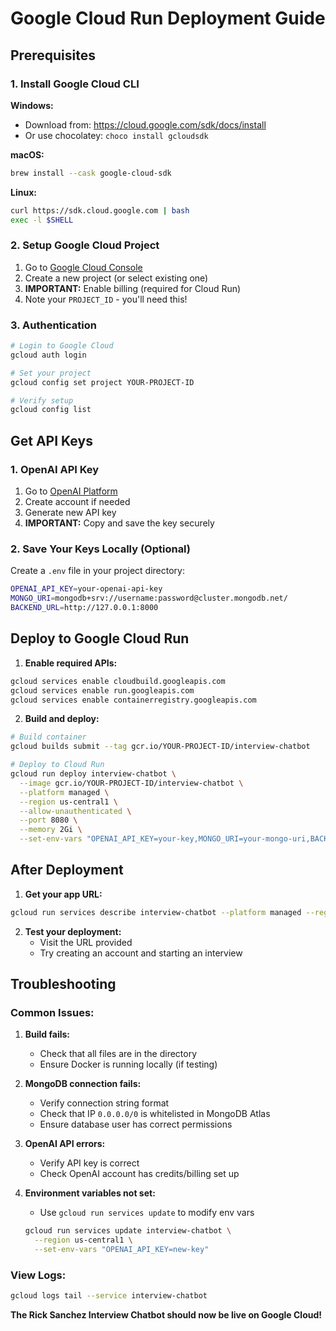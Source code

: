 # Google Cloud Run Deployment Guide

## Prerequisites

### 1. Install Google Cloud CLI

**Windows:**

- Download from: https://cloud.google.com/sdk/docs/install
- Or use chocolatey: `choco install gcloudsdk`

**macOS:**

```bash
brew install --cask google-cloud-sdk
```

**Linux:**

```bash
curl https://sdk.cloud.google.com | bash
exec -l $SHELL
```

### 2. Setup Google Cloud Project

1. Go to [Google Cloud Console](https://console.cloud.google.com)
2. Create a new project (or select existing one)
3. **IMPORTANT:** Enable billing (required for Cloud Run)
4. Note your `PROJECT_ID` - you'll need this!

### 3. Authentication

```bash
# Login to Google Cloud
gcloud auth login

# Set your project
gcloud config set project YOUR-PROJECT-ID

# Verify setup
gcloud config list
```

## Get API Keys

### 1. OpenAI API Key

1. Go to [OpenAI Platform](https://platform.openai.com/api-keys)
2. Create account if needed
3. Generate new API key
4. **IMPORTANT:** Copy and save the key securely

### 2. Save Your Keys Locally (Optional)

Create a `.env` file in your project directory:

```bash
OPENAI_API_KEY=your-openai-api-key
MONGO_URI=mongodb+srv://username:password@cluster.mongodb.net/
BACKEND_URL=http://127.0.0.1:8000
```

## Deploy to Google Cloud Run

1. **Enable required APIs:**

```bash
gcloud services enable cloudbuild.googleapis.com
gcloud services enable run.googleapis.com
gcloud services enable containerregistry.googleapis.com
```

2. **Build and deploy:**

```bash
# Build container
gcloud builds submit --tag gcr.io/YOUR-PROJECT-ID/interview-chatbot

# Deploy to Cloud Run
gcloud run deploy interview-chatbot \
  --image gcr.io/YOUR-PROJECT-ID/interview-chatbot \
  --platform managed \
  --region us-central1 \
  --allow-unauthenticated \
  --port 8080 \
  --memory 2Gi \
  --set-env-vars "OPENAI_API_KEY=your-key,MONGO_URI=your-mongo-uri,BACKEND_URL=http://localhost:8000"
```

## After Deployment

1. **Get your app URL:**

```bash
gcloud run services describe interview-chatbot --platform managed --region us-central1 --format 'value(status.url)'
```

2. **Test your deployment:**
   - Visit the URL provided
   - Try creating an account and starting an interview

## Troubleshooting

### Common Issues:

1. **Build fails:**

   - Check that all files are in the directory
   - Ensure Docker is running locally (if testing)

2. **MongoDB connection fails:**

   - Verify connection string format
   - Check that IP `0.0.0.0/0` is whitelisted in MongoDB Atlas
   - Ensure database user has correct permissions

3. **OpenAI API errors:**

   - Verify API key is correct
   - Check OpenAI account has credits/billing set up

4. **Environment variables not set:**
   - Use `gcloud run services update` to modify env vars
   ```bash
   gcloud run services update interview-chatbot \
     --region us-central1 \
     --set-env-vars "OPENAI_API_KEY=new-key"
   ```

### View Logs:

```bash
gcloud logs tail --service interview-chatbot
```

**The Rick Sanchez Interview Chatbot should now be live on Google Cloud!**
